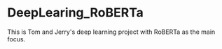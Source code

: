 # DeepLearing_RoBERTa
This is Tom and Jerry's deep learning project with RoBERTa as the main focus.
